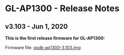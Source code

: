 # GL-AP1300 - Release Notes


## v3.103 - Jun 1, 2020

**This is the first release firmware for GL-AP1300:**

Firmware file: <a href="https://s3.us-east-2.amazonaws.com/download.gl-inet.com/firmware/ap1300/release/qsdk-ap1300-3.103.img" target="_blank">qsdk-ap1300-3.103.img</a>

